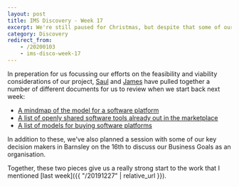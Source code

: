 ```yaml
---
layout: post
title: IMS Discovery - Week 17
excerpt: We're still paused for Christmas, but despite that some of our team have still been busy.
category: Discovery
redirect_from:
    - /20200103
    - ims-disco-week-17
---
```

In preperation for us focussing our efforts on the feasibility and viability considerations of our project, [Saul](https://twitter.com/saulcozens) and [James](https://twitter.com/floppy) have pulled together a number of different documents for us to review when we start back next week:

*   [A mindmap of the model for a software platform](https://miro.com/app/board/o9J_kvxjiRY=/)
*   [A list of openly shared software tools already out in the marketplace](https://docs.google.com/spreadsheets/d/1uCvvxWX9G02pDGTomeaeqP-LzsdnUvVBpQ4V68Q923s)
*   [A list of models for buying software platforms](https://docs.google.com/spreadsheets/d/1eGVqtwcZSi07zil4GqDwCLT3S5jf-ZOCAAD_g8F8hDI)

In addition to these, we've also planned a session with some of our key decision makers in Barnsley on the 16th to discuss our Business Goals as an organisation.

Together, these two pieces give us a really strong start to the work that I mentioned [last week]({{ "/20191227" | relative_url }}).